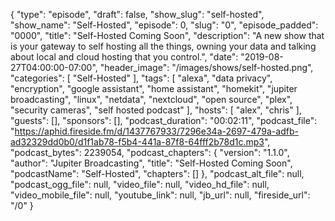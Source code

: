 {
  "type": "episode",
  "draft": false,
  "show_slug": "self-hosted",
  "show_name": "Self-Hosted",
  "episode": 0,
  "slug": "0",
  "episode_padded": "0000",
  "title": "Self-Hosted Coming Soon",
  "description": "A new show that is your gateway to self hosting all the things, owning your data and talking about local and cloud hosting that you control.",
  "date": "2019-08-27T04:00:00-07:00",
  "header_image": "/images/shows/self-hosted.png",
  "categories": [
    "Self-Hosted"
  ],
  "tags": [
    "alexa",
    "data privacy",
    "encryption",
    "google assistant",
    "home assistant",
    "homekit",
    "jupiter broadcasting",
    "linux",
    "netdata",
    "nextcloud",
    "open source",
    "plex",
    "security cameras",
    "self hosted podcast"
  ],
  "hosts": [
    "alex",
    "chris"
  ],
  "guests": [],
  "sponsors": [],
  "podcast_duration": "00:02:11",
  "podcast_file": "https://aphid.fireside.fm/d/1437767933/7296e34a-2697-479a-adfb-ad32329dd0b0/d1f1ab78-f5b4-441a-87f8-64fff2b78d1c.mp3",
  "podcast_bytes": 2239054,
  "podcast_chapters": {
    "version": "1.1.0",
    "author": "Jupiter Broadcasting",
    "title": "Self-Hosted Coming Soon",
    "podcastName": "Self-Hosted",
    "chapters": []
  },
  "podcast_alt_file": null,
  "podcast_ogg_file": null,
  "video_file": null,
  "video_hd_file": null,
  "video_mobile_file": null,
  "youtube_link": null,
  "jb_url": null,
  "fireside_url": "/0"
}

